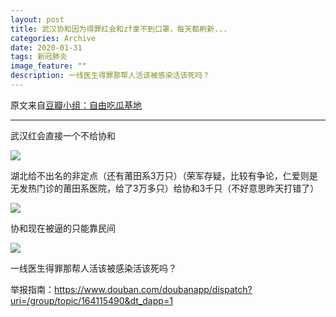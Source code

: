 ```yaml
---
layout: post
title: 武汉协和因为得罪红会和zf拿不到口罩，每天都刷新...
categories: Archive
date: 2020-01-31
tags: 新冠肺炎
image_feature: ""
description: 一线医生得罪那帮人活该被感染活该死吗？
---
```


原文来自[豆瓣小组：自由吃瓜基地](http://206.189.252.32:8083/%E6%AD%A6%E6%B1%89%E5%8D%8F%E5%92%8C%E5%9B%A0%E4%B8%BA%E5%BE%97%E7%BD%AA%E7%BA%A2%E4%BC%9A%E5%92%8Czf%E6%8B%BF%E4%B8%8D%E5%88%B0%E5%8F%A3%E7%BD%A9%EF%BC%8C%E6%AF%8F%E5%A4%A9%E9%83%BD%E5%88%B7%E6%96%B0....html)

---

武汉红会直接一个不给协和

![](https://i.loli.net/2020/01/31/qLVl2nvaUhWFipH.jpg)

湖北给不出名的非定点（还有莆田系3万只）（荣军存疑，比较有争论，仁爱则是无发热门诊的莆田系医院，给了3万多只）给协和3千只（不好意思昨天打错了）

![](https://i.loli.net/2020/01/31/8b41gavkdHGTtPr.jpg)

协和现在被逼的只能靠民间

![](https://i.loli.net/2020/01/31/nLUvP5AxMsK4Twj.jpg)

一线医生得罪那帮人活该被感染活该死吗？

举报指南：<https://www.douban.com/doubanapp/dispatch?uri=/group/topic/164115490&dt_dapp=1>
